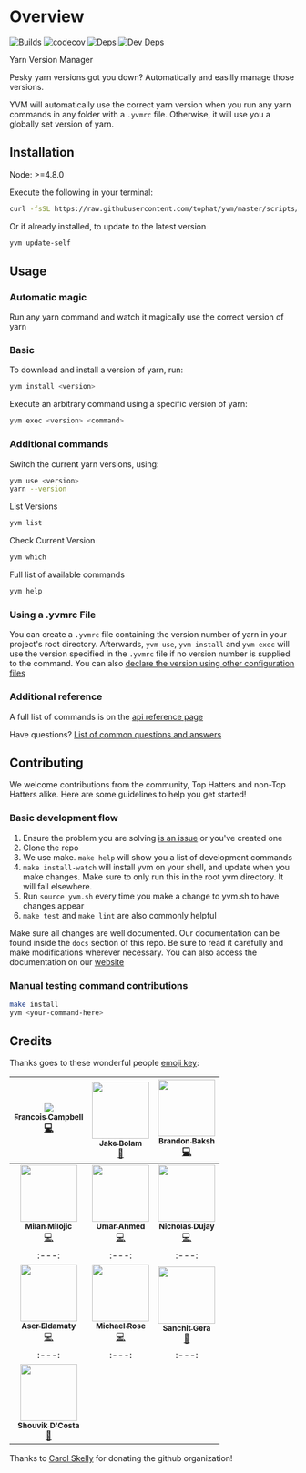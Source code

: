 # Overview

[![Builds](https://img.shields.io/circleci/project/github/tophat/yvm/master.svg)](https://circleci.com/gh/tophat/yvm) [![codecov](https://codecov.io/gh/tophat/yvm/branch/master/graph/badge.svg?token=idXHLksicU)](https://codecov.io/gh/tophat/yvm) [![Deps](https://david-dm.org/tophat/yvm/status.svg)](https://david-dm.org/tophat/yvm) [![Dev Deps](https://david-dm.org/tophat/yvm/dev-status.svg)](https://david-dm.org/tophat/yvm?type=dev)

Yarn Version Manager

Pesky yarn versions got you down? Automatically and easilly manage those versions.

YVM will automatically use the correct yarn version when you run any yarn commands in any folder with a `.yvmrc` file. Otherwise, it will use you a globally set version of yarn.


## Installation
Node: >=4.8.0


Execute the following in your terminal:

```bash
curl -fsSL https://raw.githubusercontent.com/tophat/yvm/master/scripts/install.sh | bash
```

Or if already installed, to update to the latest version
```bash
yvm update-self
```

## Usage

### Automatic magic
Run any yarn command and watch it magically use the correct version of yarn

### Basic

To download and install a version of yarn, run:

```bash
yvm install <version>
```

Execute an arbitrary command using a specific version of yarn:

```bash
yvm exec <version> <command>
```

### Additional commands
Switch the current yarn versions, using:

```bash
yvm use <version>
yarn --version
```

List Versions
```bash
yvm list
```

Check Current Version
```bash
yvm which
```

Full list of available commands
```bash
yvm help
```

### Using a .yvmrc File
You can create a `.yvmrc` file containing the version number of yarn in your project's root directory. Afterwards, `yvm use`, `yvm install` and `yvm exec` will use the version specified in the `.yvmrc` file if no version number is supplied to the command.
You can also [declare the version using other configuration files](docs/faq.md)

### Additional reference
A full list of commands is on the [api reference page](docs/api.md)

Have questions? [List of common questions and answers](docs/faq.md)


## Contributing
We welcome contributions from the community, Top Hatters and non-Top Hatters alike. Here are some guidelines to help you get started!

### Basic development flow

1. Ensure the problem you are solving [is an issue](https://github.com/tophat/yvm/issues) or you've created one
1. Clone the repo
1. We use make. `make help` will show you a list of development commands
1. `make install-watch` will install yvm on your shell, and update when you make changes. Make sure to only run this in the root yvm directory. It will fail elsewhere.
1. Run `source yvm.sh` every time you make a change to yvm.sh to have changes appear
1. `make test` and `make lint` are also commonly helpful

Make sure all changes are well documented. Our documentation can be found inside the `docs` section of this repo. Be sure to read it carefully and make modifications wherever necessary. 
You can also access the documentation on our [website](https://yvm.js.org)


### Manual testing command contributions

```bash
make install
yvm <your-command-here>
```

## Credits

Thanks goes to these wonderful people [emoji key](https://github.com/kentcdodds/all-contributors#emoji-key):

| [<img src="https://avatars.githubusercontent.com/u/3876970?s=100"/><br /><sub><b>Francois Campbell</b></sub>](https://github.com/francoiscampbell)<br />[💻](https://github.com/tophat/yvm/commits?author=francoiscampbell) | [<img src="https://avatars.githubusercontent.com/u/3534236?s=100" width="100px;"/><br /><sub><b>Jake Bolam</b></sub>](https://github.com/jakebolam)<br />[📖](https://github.com/bundlewatch/bundlewatch/commits?author=jakebolam) | [<img src="https://avatars.githubusercontent.com/u/39271619?s=100" width="100px;"/><br /><sub><b>Brandon Baksh</b></sub>](https://github.com/brandonbaksh)<br />[💻](https://github.com/tophat/yvm/commits?author=brandonbaksh) |
| :---: | :---: | :---: |
| [<img src="https://avatars.githubusercontent.com/u/2070398?s=100" width="100px;"/><br /><sub><b>Milan Milojic</b></sub>](https://github.com/nepodmitljivi)<br />[💻](https://github.com/tophat/yvm/commits?author=nepodmitljivi) | [<img src="https://avatars.githubusercontent.com/u/38886386?s=100" width="100px;"/><br /><sub><b>Umar Ahmed</b></sub>](https://github.com/umar-tophat)<br />[💻](https://github.com/tophat/yvm/commits?author=umar-tophat) |[<img src="https://avatars.githubusercontent.com/u/3258756?s=100" width="100px;"/><br /><sub><b>Nicholas Dujay</b></sub>](https://github.com/dat2)<br />[💻](https://github.com/tophat/yvm/commits?author=dat2) |
| :---: | :---: | :---: |
[<img src="https://avatars.githubusercontent.com/u/3996927?s=100" width="100px;"/><br /><sub><b>Aser Eldamaty</b></sub>](https://github.com/aeldamaty)<br />[💻](https://github.com/tophat/yvm/commits?author=aeldamaty) | [<img src="https://avatars.githubusercontent.com/u/3495264?s=100" width="100px;"/><br /><sub><b>Michael Rose</b></sub>](https://github.com/msrose)<br />[💻](https://github.com/tophat/yvm/commits?author=msrose) | [<img src="https://avatars.githubusercontent.com/u/8632167?s=100" width="100px;"/><br /><sub><b>Sanchit Gera</b></sub>](https://github.com/sanchitgera)<br />[📖](https://github.com/tophat/yvm/commits?author=sanchitgera) |
| :---: | :---: | :---: |
[<img src="https://avatars.githubusercontent.com/u/6020693?s=460&v=4?s=100" width="100px;"/><br /><sub><b>Shouvik D'Costa</b></sub>](https://github.com/sdcosta)<br />[📖](https://github.com/tophat/yvm/commits?author=sdcosta) | 

Thanks to [Carol Skelly](https://github.com/iatek) for donating the github organization!


